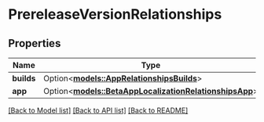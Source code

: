 # PrereleaseVersionRelationships

## Properties

Name | Type | Description | Notes
------------ | ------------- | ------------- | -------------
**builds** | Option<[**models::AppRelationshipsBuilds**](App_relationships_builds.md)> |  | [optional]
**app** | Option<[**models::BetaAppLocalizationRelationshipsApp**](BetaAppLocalization_relationships_app.md)> |  | [optional]

[[Back to Model list]](../README.md#documentation-for-models) [[Back to API list]](../README.md#documentation-for-api-endpoints) [[Back to README]](../README.md)


